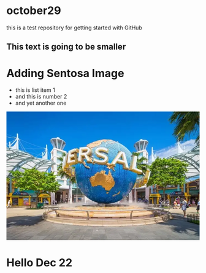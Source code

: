# october29
this is a test repository for getting started with GitHub

## This text is going to be smaller

# Adding Sentosa Image


* this is list item 1
* and this is number 2
* and yet another one

![](image.jpg)

<h1>Hello Dec 22</h1>

